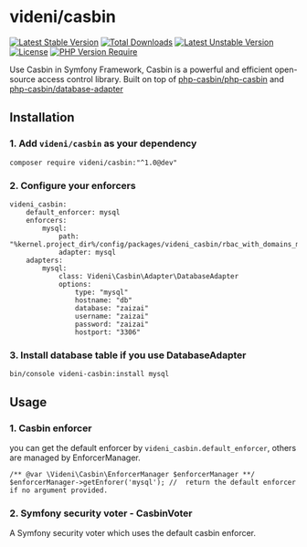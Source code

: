 videni/casbin
=============

[![Latest Stable Version](http://poser.pugx.org/videni/casbin/v)](https://packagist.org/packages/videni/casbin) [![Total Downloads](http://poser.pugx.org/videni/casbin/downloads)](https://packagist.org/packages/videni/casbin) [![Latest Unstable Version](http://poser.pugx.org/videni/casbin/v/unstable)](https://packagist.org/packages/videni/casbin) [![License](http://poser.pugx.org/videni/casbin/license)](https://packagist.org/packages/videni/casbin) [![PHP Version Require](http://poser.pugx.org/videni/casbin/require/php)](https://packagist.org/packages/videni/casbin)

Use Casbin in Symfony Framework, Casbin is a powerful and efficient open-source access control library. Built on top of [php-casbin/php-casbin](https://github.com/php-casbin/php-casbin) and [php-casbin/database-adapter](https://github.com/php-casbin/database-adapter)

## Installation

### 1. Add `videni/casbin` as your dependency


```
composer require videni/casbin:"^1.0@dev"
```

### 2. Configure your enforcers

```
videni_casbin:
    default_enforcer: mysql
    enforcers:
        mysql:
            path: "%kernel.project_dir%/config/packages/videni_casbin/rbac_with_domains_model.conf"
            adapter: mysql
    adapters:
        mysql:
            class: Videni\Casbin\Adapter\DatabaseAdapter
            options:
                type: "mysql"
                hostname: "db"
                database: "zaizai"
                username: "zaizai"
                password: "zaizai"
                hostport: "3306"
```

### 3. Install database table if you use DatabaseAdapter

```
bin/console videni-casbin:install mysql
```

## Usage

### 1. Casbin enforcer

you can get the default enforcer by `videni_casbin.default_enforcer`, others are managed by EnforcerManager.

```
/** @var \Videni\Casbin\EnforcerManager $enforcerManager **/
$enforcerManager->getEnforer('mysql'); //  return the default enforcer if no argument provided.
```

### 2. Symfony security voter - CasbinVoter

A Symfony security voter which uses the default casbin enforcer. 

